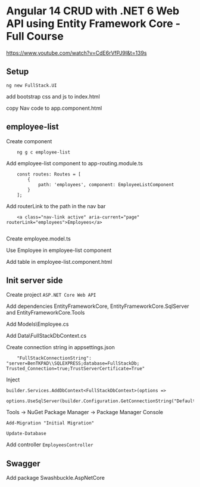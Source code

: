 # Angular 14 CRUD with .NET 6 Web API using Entity Framework Core - Full Course
https://www.youtube.com/watch?v=CdE6rVfPJ9I&t=139s



## Setup
```
ng new FullStack.UI
```

add bootstrap css and js to index.html

copy Nav code to app.component.html



## employee-list
Create component
```
    ng g c employee-list
```

Add employee-list component to app-routing.module.ts
```
    const routes: Routes = [
        {
            path: 'employees', component: EmployeeListComponent
        }
    ];
``` 

Add routerLink to the path in the nav bar
```
    <a class="nav-link active" aria-current="page" routerLink="employees">Employees</a>
    
```
Create employee.model.ts

Use Employee in employee-list component 

Add table in employee-list.component.html


## Init server side
Create project `ASP.NET Core Web API`

Add dependencies EntityFrameworkCore, EntityFrameworkCore.SqlServer and EntityFrameworkCore.Tools

Add Models\Employee.cs

Add Data\FullStackDbContext.cs

Create connection string in appsettings.json
```
    "FullStackConnectionString": "server=BenTKPAD\\SQLEXPRESS;database=FullStackDb; Trusted_Connection=true;TrustServerCertificate=True"
```

Inject
```
builder.Services.AddDbContext<FullStackDbContext>(options =>
	options.UseSqlServer(builder.Configuration.GetConnectionString("DefaultConnection")));
```


Tools -> NuGet Package Manager -> Package Manager Console
```
Add-Migration "Initial Migration"

Update-Database
```


Add controller `EmployeesController`

## Swagger
Add package Swashbuckle.AspNetCore
